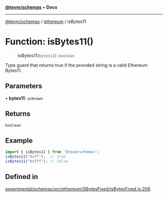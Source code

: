 [**@tevm/schemas**](../../README.md) • **Docs**

***

[@tevm/schemas](../../modules.md) / [ethereum](../README.md) / isBytes11

# Function: isBytes11()

> **isBytes11**(`bytes11`): `boolean`

Type guard that returns true if the provided string is a valid Ethereum Bytes11.

## Parameters

• **bytes11**: `unknown`

## Returns

`boolean`

## Example

```ts
import { isBytes11 } from '@tevm/schemas';
isBytes11("0xff");  // true
isBytes11("0xfff"); // false
````

## Defined in

[experimental/schemas/src/ethereum/SBytesFixed/isBytesFixed.js:206](https://github.com/evmts/tevm-monorepo/blob/main/experimental/schemas/src/ethereum/SBytesFixed/isBytesFixed.js#L206)
